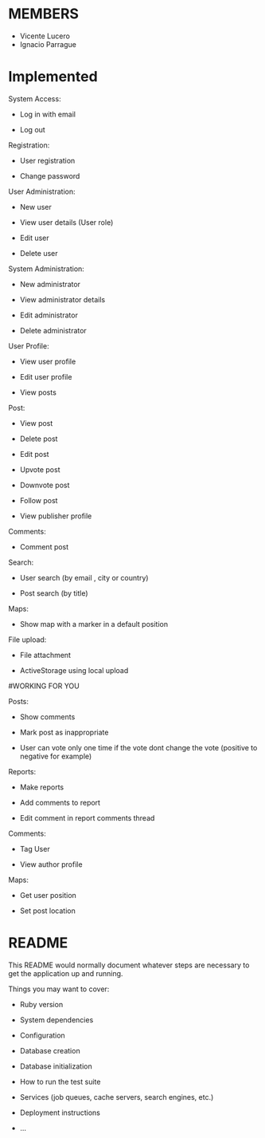 # MEMBERS
* Vicente Lucero
* Ignacio Parrague

# Implemented
System Access:

- Log in with email

- Log out

Registration:

- User registration

- Change password

User Administration:

- New user

- View user details (User role)

- Edit user

- Delete user

System Administration:

- New administrator

- View administrator details

- Edit administrator

- Delete administrator

User Profile:

- View user profile

- Edit user profile

- View posts

Post:

- View post

- Delete post

- Edit post

- Upvote post

- Downvote post

- Follow post

- View publisher profile

Comments:

- Comment post

Search: 

- User search (by email , city or country)

- Post search (by title)

Maps:

- Show map with a marker in a default position

File upload:

- File attachment

- ActiveStorage using local upload

#WORKING FOR YOU

Posts:

- Show comments

- Mark post as inappropriate

- User can vote only one time if the vote dont change the vote (positive to negative for example)

Reports:

- Make reports

- Add comments to report

- Edit comment in report comments thread

Comments: 

- Tag User

- View author profile

Maps:

- Get user position

- Set post location

# README

This README would normally document whatever steps are necessary to get the
application up and running.

Things you may want to cover:

* Ruby version

* System dependencies

* Configuration

* Database creation

* Database initialization

* How to run the test suite

* Services (job queues, cache servers, search engines, etc.)

* Deployment instructions

* ...

